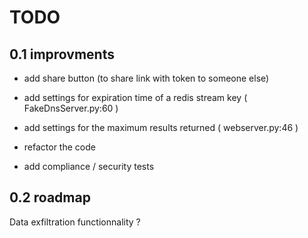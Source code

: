 # TODO


0.1 improvments
----------------

- add share button (to share link with token to someone else)

- add settings for expiration time of a redis stream key ( FakeDnsServer.py:60 )

- add settings for the maximum results returned ( webserver.py:46 )

- refactor the code

- add compliance / security tests




0.2 roadmap
------------

Data exfiltration functionnality ?